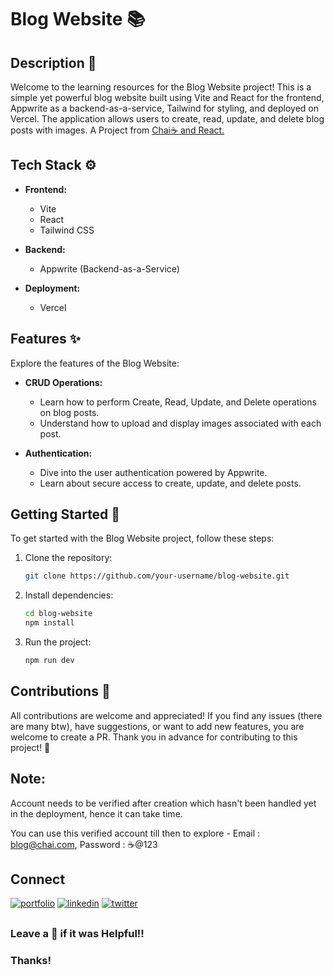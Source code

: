 # Blog Website 📚

## Description 📝

Welcome to the learning resources for the Blog Website project! This is a simple yet powerful blog website built using Vite and React for the frontend, Appwrite as a backend-as-a-service, Tailwind for styling, and deployed on Vercel. The application allows users to create, read, update, and delete blog posts with images. A Project from [Chai☕ and React.](https://youtube.com/playlist?list=PLu71SKxNbfoDqgPchmvIsL4hTnJIrtige&feature=shared)

## Tech Stack ⚙️

- **Frontend:**
  - Vite
  - React
  - Tailwind CSS

- **Backend:**
  - Appwrite (Backend-as-a-Service)

- **Deployment:**
  - Vercel

## Features ✨

Explore the features of the Blog Website:

- **CRUD Operations:**
  - Learn how to perform Create, Read, Update, and Delete operations on blog posts.
  - Understand how to upload and display images associated with each post.

- **Authentication:**
  - Dive into the user authentication powered by Appwrite.
  - Learn about secure access to create, update, and delete posts.

## Getting Started 🚀

To get started with the Blog Website project, follow these steps:

1. Clone the repository:

   ```bash
   git clone https://github.com/your-username/blog-website.git

2. Install dependencies:

   ```bash
   cd blog-website
   npm install

3. Run the project:
   
   ```bash
   npm run dev

## Contributions 🤝

All contributions are welcome and appreciated! If you find any issues (there are many btw), have suggestions, or want to add new features, you are welcome to create a PR.
Thank you in advance for contributing to this project! 🚀


## Note:
Account needs to be verified after creation which hasn't been handled yet in the deployment, hence it can take time.

You can use this verified account till then to explore - Email : blog@chai.com, Password : ☕@123



## Connect 
[![portfolio](https://img.shields.io/badge/my_portfolio-000?style=for-the-badge&logo=ko-fi&logoColor=white)](https://alokverma18.github.io/)
[![linkedin](https://img.shields.io/badge/linkedin-0A66C2?style=for-the-badge&logo=linkedin&logoColor=white)](https://www.linkedin.com/in/alokverma18/)
[![twitter](https://img.shields.io/badge/twitter-1DA1F2?style=for-the-badge&logo=twitter&logoColor=white)](https://twitter.com/ak_verma18)


## 
### Leave a 🌟 if it was Helpful!!
### Thanks!
